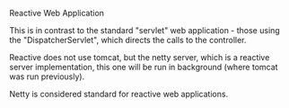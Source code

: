 Reactive Web Application

This is in contrast to the standard "servlet" web application - those using the "DispatcherServlet", which directs the calls to the controller.

Reactive does not use tomcat, but the netty server, which is a reactive server implementation, this one will be run in background (where tomcat was run previously).

Netty is considered standard for reactive web applications.

